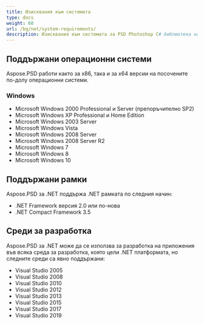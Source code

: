 ```yaml
---
title: Изисквания към системата
type: docs
weight: 60
url: /bg/net/system-requirements/
description: Изисквания към системата за PSD Photoshop C# библиотека на Windows и Linux операционни системи.
---
```



## **Поддържани операционни системи**
Aspose.PSD работи както за x86, така и за x64 версии на посочените по-долу операционни системи.
### **Windows**
- Microsoft Windows 2000 Professional и Server (препоръчително SP2)
- Microsoft Windows XP Professional и Home Edition
- Microsoft Windows 2003 Server
- Microsoft Windows Vista
- Microsoft Windows 2008 Server
- Microsoft Windows 2008 Server R2
- Microsoft Windows 7
- Microsoft Windows 8
- Microsoft Windows 10


## **Поддържани рамки**
Aspose.PSD за .NET поддържа .NET рамката по следния начин:

- .NET Framework версия 2.0 или по-нова
- .NET Compact Framework 3.5


## **Среди за разработка**
Aspose.PSD за .NET може да се използва за разработка на приложения във всяка среда за разработка, която цели .NET платформата, но следните среди са явно поддържани:

- Visual Studio 2005
- Visual Studio 2008
- Visual Studio 2010
- Visual Studio 2012
- Visual Studio 2013
- Visual Studio 2015
- Visual Studio 2017
- Visual Studio 2019